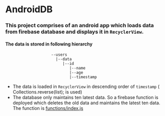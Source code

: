 # AndroidDB
### This project comprises of an android app which loads data from firebase database and displays it in `RecyclerView`.
#### The data is stored in following hierarchy
                        --users
                          |--data
                             |--id
                                |--name
                                |--age
                                |--timestamp
* The data is loaded in `RecyclerView` in descending order of `timestamp` ( Collections.reverse(list); is used)
* The database only maintains ten latest data. So a firebase function is deployed which deletes the old data and maintains the latest ten data.
The function is [functions/index.js](https://github.com/abhi211199/db/blob/master/function/functions/index.js)

